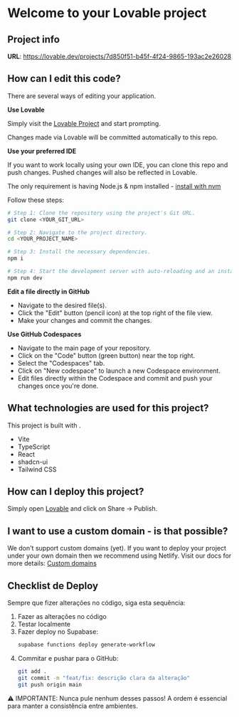 # Welcome to your Lovable project

## Project info

**URL**: https://lovable.dev/projects/7d850f51-b45f-4f24-9865-193ac2e26028

## How can I edit this code?

There are several ways of editing your application.

**Use Lovable**

Simply visit the [Lovable Project](https://lovable.dev/projects/7d850f51-b45f-4f24-9865-193ac2e26028) and start prompting.

Changes made via Lovable will be committed automatically to this repo.

**Use your preferred IDE**

If you want to work locally using your own IDE, you can clone this repo and push changes. Pushed changes will also be reflected in Lovable.

The only requirement is having Node.js & npm installed - [install with nvm](https://github.com/nvm-sh/nvm#installing-and-updating)

Follow these steps:

```sh
# Step 1: Clone the repository using the project's Git URL.
git clone <YOUR_GIT_URL>

# Step 2: Navigate to the project directory.
cd <YOUR_PROJECT_NAME>

# Step 3: Install the necessary dependencies.
npm i

# Step 4: Start the development server with auto-reloading and an instant preview.
npm run dev
```

**Edit a file directly in GitHub**

- Navigate to the desired file(s).
- Click the "Edit" button (pencil icon) at the top right of the file view.
- Make your changes and commit the changes.

**Use GitHub Codespaces**

- Navigate to the main page of your repository.
- Click on the "Code" button (green button) near the top right.
- Select the "Codespaces" tab.
- Click on "New codespace" to launch a new Codespace environment.
- Edit files directly within the Codespace and commit and push your changes once you're done.

## What technologies are used for this project?

This project is built with .

- Vite
- TypeScript
- React
- shadcn-ui
- Tailwind CSS

## How can I deploy this project?

Simply open [Lovable](https://lovable.dev/projects/7d850f51-b45f-4f24-9865-193ac2e26028) and click on Share -> Publish.

## I want to use a custom domain - is that possible?

We don't support custom domains (yet). If you want to deploy your project under your own domain then we recommend using Netlify. Visit our docs for more details: [Custom domains](https://docs.lovable.dev/tips-tricks/custom-domain/)

## Checklist de Deploy

Sempre que fizer alterações no código, siga esta sequência:

1. Fazer as alterações no código
2. Testar localmente
3. Fazer deploy no Supabase:
   ```bash
   supabase functions deploy generate-workflow
   ```
4. Commitar e pushar para o GitHub:
   ```bash
   git add .
   git commit -m "feat/fix: descrição clara da alteração"
   git push origin main
   ```

⚠️ IMPORTANTE: Nunca pule nenhum desses passos! A ordem é essencial para manter a consistência entre ambientes.
